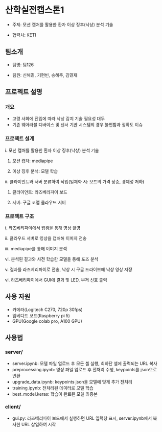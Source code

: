 # 산학실전캡스톤1

- 주제: 모션 캡처를 활용한 환자 이상 징후(낙상) 분석 기술

- 협력처: KETI



## 팀소개

- 팀명: 팀126

- 팀원: 신해민, 기현빈, 송혜주, 김민재


## 프로젝트 설명

### 개요

- 고령 사회에 진입에 따라 낙상 감지 기술 필요성 대두
- 기존 웨어러블 디바이스 및 센서 기반 시스템의 경우 불편함과 정확도 이슈

### 프로젝트 설계

i. 모션 캡처를 활용한 환자 이상 징후(낙상) 분석 기술

1. 모션 캡처: mediapipe

2. 이상 징후 분석: 모델 학습

ii. 클라이언트와 서버 분류하여 작업(일체화 시: 보드의 가격 상승, 경제성 저하)

1. 클라이언트: 라즈베리파이 보드

2. 서버: 구글 코랩 클라우드 서버

### 프로젝트 구조

i. 라즈베리파이에서 웹캠을 통해 영상 촬영

ii. 클라우드 서버로 영상을 캡처해 이미지 전송

iii. mediapipe를 통해 이미지 분석

vi. 분석된 결과와 사전 학습한 모델을 통해 포즈 분석

v. 결과를 라즈베리파이로 전송, 낙상 시 구글 드라이브에 낙상 영상 저장

vi. 라즈베리파이에서 GUI에 결과 및 LED, 부저 신호 출력

## 사용 자원

- 카메라(Logitech C270, 720p 30fps)
- 임베디드 보드(Raspberry pi 5)
- GPU(Google colab pro, A100 GPU)



## 사용법

### server/
- server.ipynb: 모델 파일 업로드 후 모든 셸 실행, 최하단 셸에 출력되는 URL 복사
- preprocessing.ipynb: 영상 파일 업로드 후 전처리 수행, keypoints를 json으로 반환
- upgrade_data.ipynb: keypoints json을 모델에 맞게 추가 전처리
- training.ipynb: 전처리된 데이터로 모델 학습
- best_model.keras: 학습이 완료된 모델 최종본


### client/
- gui.py: 라즈베리파이 보드에서 실행하면 URL 입력창 표시, server.ipynb에서 복사한 URL 삽입하여 시작
